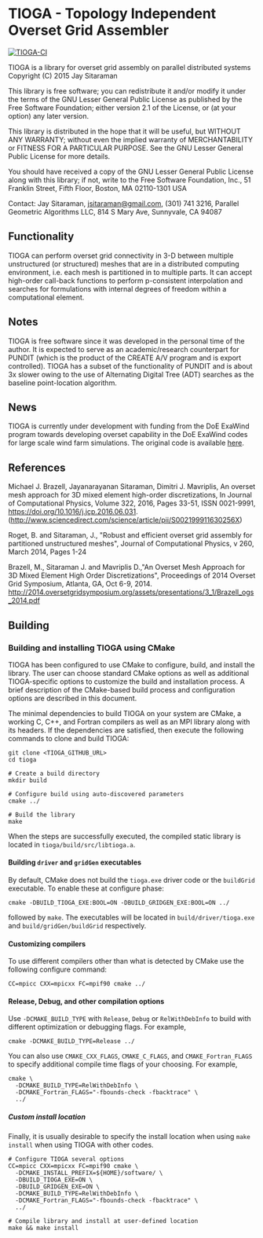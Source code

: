 # TIOGA - Topology Independent Overset Grid Assembler

[![TIOGA-CI](https://github.com/Exawind/tioga/actions/workflows/ci.yml/badge.svg)](https://github.com/Exawind/tioga/actions/workflows/ci.yml)

TIOGA is a library for overset grid assembly on parallel distributed systems
Copyright (C) 2015 Jay Sitaraman

This library is free software; you can redistribute it and/or
modify it under the terms of the GNU Lesser General Public
License as published by the Free Software Foundation; either
version 2.1 of the License, or (at your option) any later version.

This library is distributed in the hope that it will be useful,
but WITHOUT ANY WARRANTY; without even the implied warranty of
MERCHANTABILITY or FITNESS FOR A PARTICULAR PURPOSE.  See the GNU
Lesser General Public License for more details.

You should have received a copy of the GNU Lesser General Public
License along with this library; if not, write to the Free Software
Foundation, Inc., 51 Franklin Street, Fifth Floor, Boston, MA  02110-1301  USA

Contact: Jay Sitaraman, jsitaraman@gmail.com, (301) 741 3216, Parallel Geometric Algorithms LLC, 814 S Mary Ave, Sunnyvale, CA 94087

## Functionality

TIOGA can perform overset grid connectivity in 3-D between
multiple unstructured (or structured) meshes that are in a distributed
computing environment, i.e. each mesh is partitioned in to multiple
parts. It can accept high-order call-back functions to perform p-consistent
interpolation and searches for formulations with internal degrees of freedom
within a computational element.

## Notes

TIOGA is free software since it was developed in the personal
time of the author. It is expected to serve as an academic/research
counterpart for PUNDIT (which is the product of the CREATE A/V program
and is export controlled). TIOGA has a subset of the functionality of
PUNDIT and is about 3x slower owing to the use of Alternating Digital Tree (ADT)
searches as the baseline point-location algorithm.

## News

TIOGA is currently under development with funding from the DoE ExaWind
program towards developing overset capability in the DoE ExaWind codes
for large scale wind farm simulations. The original code is available
[here](https://github.com/jsitaraman/tioga).

## References

Michael J. Brazell, Jayanarayanan Sitaraman, Dimitri J. Mavriplis, An overset mesh approach for 3D mixed element
high-order discretizations, In Journal of Computational Physics, Volume 322, 2016,
Pages 33-51, ISSN 0021-9991, https://doi.org/10.1016/j.jcp.2016.06.031.
(http://www.sciencedirect.com/science/article/pii/S002199911630256X)


Roget, B. and Sitaraman, J., "Robust and efficient overset grid assembly for partitioned unstructured meshes",
Journal of Computational Physics, v 260, March 2014, Pages 1-24

Brazell, M., Sitaraman J. and Mavriplis D.,"An Overset Mesh Approach for 3D Mixed
Element High Order Discretizations", Proceedings of 2014 Overset Grid Symposium,
Atlanta, GA, Oct 6-9, 2014.
http://2014.oversetgridsymposium.org/assets/presentations/3_1/Brazell_ogs_2014.pdf

## Building

### Building and installing TIOGA using CMake

TIOGA has been configured to use CMake to configure, build, and install the
library. The user can choose standard CMake options as well as additional
TIOGA-specific options to customize the build and installation process. A brief
description of the CMake-based build process and configuration options are
described in this document.

The minimal dependencies to build TIOGA on your system are CMake, a working C,
C++, and Fortran compilers as well as an MPI library along with its headers. If
the dependencies are satisfied, then execute the following commands to clone and
build TIOGA:

```
git clone <TIOGA_GITHUB_URL>
cd tioga

# Create a build directory
mkdir build

# Configure build using auto-discovered parameters
cmake ../

# Build the library
make
```

When the steps are successfully executed, the compiled static library is located
in `tioga/build/src/libtioga.a`.

#### Building `driver` and `gridGen` executables

By default, CMake does not build the `tioga.exe` driver code or the `buildGrid`
executable. To enable these at configure phase:

```
cmake -DBUILD_TIOGA_EXE:BOOL=ON -DBUILD_GRIDGEN_EXE:BOOL=ON ../
```

followed by `make`. The executables will be located in `build/driver/tioga.exe`
and `build/gridGen/buildGrid` respectively.

#### Customizing compilers

To use different compilers other than what is detected by CMake use the
following configure command:

```
CC=mpicc CXX=mpicxx FC=mpif90 cmake ../
```

#### Release, Debug, and other compilation options

Use `-DCMAKE_BUILD_TYPE` with `Release`, `Debug` or `RelWithDebInfo` to build
with different optimization or debugging flags. For example,

```
cmake -DCMAKE_BUILD_TYPE=Release ../
```

You can also use `CMAKE_CXX_FLAGS`, `CMAKE_C_FLAGS`, and `CMAKE_Fortran_FLAGS`
to specify additional compile time flags of your choosing. For example,

```
cmake \
  -DCMAKE_BUILD_TYPE=RelWithDebInfo \
  -DCMAKE_Fortran_FLAGS="-fbounds-check -fbacktrace" \
  ../
```

##### Custom install location

Finally, it is usually desirable to specify the install location when using
`make install` when using TIOGA with other codes.

```
# Configure TIOGA several options
CC=mpicc CXX=mpicxx FC=mpif90 cmake \
  -DCMAKE_INSTALL_PREFIX=${HOME}/software/ \
  -DBUILD_TIOGA_EXE=ON \
  -DBUILD_GRIDGEN_EXE=ON \
  -DCMAKE_BUILD_TYPE=RelWithDebInfo \
  -DCMAKE_Fortran_FLAGS="-fbounds-check -fbacktrace" \
  ../

# Compile library and install at user-defined location
make && make install
```
